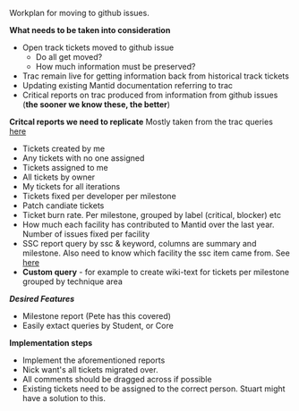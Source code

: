 Workplan for moving to github issues.

**What needs to be taken into consideration**

* Open track tickets moved to github issue
  * Do all get moved?
  * How much information must be preserved?
* Trac remain live for getting information back from historical track tickets
* Updating existing Mantid documentation referring to trac
* Critical reports on trac produced from information from github issues (**the sooner we know these, the better**)

**Critcal reports we need to replicate**
Mostly taken from the trac queries [here](http://trac.mantidproject.org/mantid/report)

* Tickets created by me
* Any tickets with no one assigned
* Tickets assigned to me
* All tickets by owner
* My tickets for all iterations
* Tickets fixed per developer per milestone
* Patch candiate tickets
* Ticket burn rate. Per milestone, grouped by label (critical, blocker) etc
* How much each facility has contributed to Mantid over the last year. Number of issues fixed per facility
* SSC report query by ssc & keyword, columns are summary and milestone. Also need to know which facility the ssc item came from. See [here](http://trac.mantidproject.org/mantid/wiki/SSC%20Report%202015)
* **Custom query** - for example to create wiki-text for tickets per milestone grouped by technique area

***Desired Features***
* Milestone report (Pete has this covered)
* Easily extact queries by Student, or Core

**Implementation steps**
* Implement the aforementioned reports
* Nick want's all tickets migrated over. 
* All comments should be dragged across if possible
* Existing tickets need to be assigned to the correct person. Stuart might have a solution to this.
